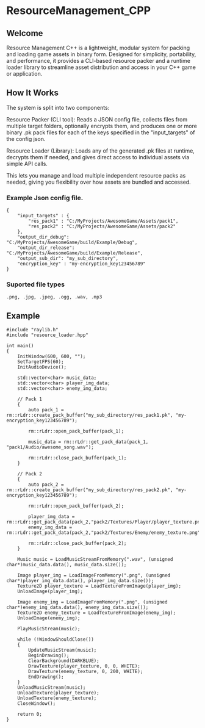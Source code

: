 # ResourceManagement_CPP

## Welcome
Resource Management C++ is a lightweight, modular system for packing and loading game assets in binary form. Designed for simplicity, portability, and performance, it provides a CLI-based resource packer and a runtime loader library to streamline asset distribution and access in your C++ game or application.

## How It Works
The system is split into two components:

Resource Packer (CLI tool): Reads a JSON config file, collects files from multiple target folders, optionally encrypts them, and produces one or more binary .pk pack files for each of the keys specified in the "input_targets" of the config json.

Resource Loader (Library): Loads any of the generated .pk files at runtime, decrypts them if needed, and gives direct access to individual assets via simple API calls.

This lets you manage and load multiple independent resource packs as needed, giving you flexibility over how assets are bundled and accessed.

### Example Json config file.

    {
        "input_targets" : {
            "res_pack1" : "C:/MyProjects/AwesomeGame/Assets/pack1",
            "res_pack2" : "C:/MyProjects/AwesomeGame/Assets/pack2"
        },
        "output_dir_debug": "C:/MyProjects/AwesomeGame/build/Example/Debug",
        "output_dir_release": "C:/MyProjects/AwesomeGame/build/Example/Release",
        "output_sub_dir": "my_sub_directory",
        "encryption_key" : "my-encryption_key123456789"
    }

### Suported file types

    .png, .jpg, .jpeg, .ogg, .wav, .mp3

## Example

    #include "raylib.h"
    #include "resource_loader.hpp"
    
    int main()
    {
        InitWindow(600, 600, "");
        SetTargetFPS(60);
        InitAudioDevice();
        
        std::vector<char> music_data;
        std::vector<char> player_img_data;
        std::vector<char> enemy_img_data;
    
        // Pack 1
        {
            auto pack_1 = rm::rLdr::create_pack_buffer("my_sub_directory/res_pack1.pk", "my-encryption_key123456789");
    
            rm::rLdr::open_pack_buffer(pack_1);
    
            music_data = rm::rLdr::get_pack_data(pack_1, "pack1/Audio/awesome_song.wav");
    
            rm::rLdr::close_pack_buffer(pack_1);
        }
    
        // Pack 2
        {
            auto pack_2 = rm::rLdr::create_pack_buffer("my_sub_directory/res_pack2.pk", "my-encryption_key123456789");
    
            rm::rLdr::open_pack_buffer(pack_2);
    
            player_img_data = rm::rLdr::get_pack_data(pack_2,"pack2/Textures/Player/player_texture.png");
            enemy_img_data = rm::rLdr::get_pack_data(pack_2,"pack2/Textures/Enemy/enemy_texture.png");
    
            rm::rLdr::close_pack_buffer(pack_2);
        }
        
        Music music = LoadMusicStreamFromMemory(".wav", (unsigned char*)music_data.data(), music_data.size());
    
        Image player_img = LoadImageFromMemory(".png", (unsigned char*)player_img_data.data(), player_img_data.size());
        Texture2D player_texture = LoadTextureFromImage(player_img);
        UnloadImage(player_img);

        Image enemy_img = LoadImageFromMemory(".png", (unsigned char*)enemy_img_data.data(), enemy_img_data.size());
        Texture2D enemy_texture = LoadTextureFromImage(enemy_img);
        UnloadImage(enemy_img);
    
        PlayMusicStream(music);
    
        while (!WindowShouldClose())
        {
            UpdateMusicStream(music);
            BeginDrawing();
            ClearBackground(DARKBLUE);
            DrawTexture(player_texture, 0, 0, WHITE);
            DrawTexture(enemy_texture, 0, 200, WHITE);
            EndDrawing();
        }
        UnloadMusicStream(music);
        UnloadTexture(player_texture);
        UnloadTexture(enemy_texture);
        CloseWindow();
        
        return 0;
    }
